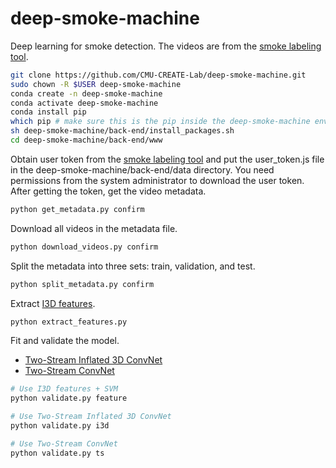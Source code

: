 # deep-smoke-machine
Deep learning for smoke detection. The videos are from the [smoke labeling tool](https://github.com/CMU-CREATE-Lab/video-labeling-tool).
```sh
git clone https://github.com/CMU-CREATE-Lab/deep-smoke-machine.git
sudo chown -R $USER deep-smoke-machine
conda create -n deep-smoke-machine
conda activate deep-smoke-machine
conda install pip
which pip # make sure this is the pip inside the deep-smoke-machine environment
sh deep-smoke-machine/back-end/install_packages.sh
cd deep-smoke-machine/back-end/www
```
Obtain user token from the [smoke labeling tool](https://smoke.createlab.org/gallery.html) and put the user_token.js file in the deep-smoke-machine/back-end/data directory. You need permissions from the system administrator to download the user token. After getting the token, get the video metadata.
```sh
python get_metadata.py confirm
```
Download all videos in the metadata file.
```sh
python download_videos.py confirm
```
Split the metadata into three sets: train, validation, and test.
```sh
python split_metadata.py confirm
```
Extract [I3D features](https://github.com/piergiaj/pytorch-i3d).
```sh
python extract_features.py
```
Fit and validate the model.
- [Two-Stream Inflated 3D ConvNet](https://arxiv.org/abs/1705.07750)
- [Two-Stream ConvNet](http://papers.nips.cc/paper/5353-two-stream-convolutional)
```sh
# Use I3D features + SVM
python validate.py feature

# Use Two-Stream Inflated 3D ConvNet
python validate.py i3d

# Use Two-Stream ConvNet
python validate.py ts
```
